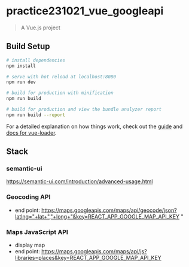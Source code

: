 # practice231021_vue_googleapi

> A Vue.js project

## Build Setup

```bash
# install dependencies
npm install

# serve with hot reload at localhost:8080
npm run dev

# build for production with minification
npm run build

# build for production and view the bundle analyzer report
npm run build --report
```

For a detailed explanation on how things work, check out the [guide](http://vuejs-templates.github.io/webpack/) and [docs for vue-loader](http://vuejs.github.io/vue-loader).

## Stack

### semantic-ui

https://semantic-ui.com/introduction/advanced-usage.html

### Geocoding API

- end point:
  https://maps.googleapis.com/maps/api/geocode/json?latlng="+lat+","+long+"&key=REACT_APP_GOOGLE_MAP_API_KEY "

### Maps JavaScript API

- display map
- end point:
  https://maps.googleapis.com/maps/api/js?libraries=places&key=REACT_APP_GOOGLE_MAP_API_KEY
